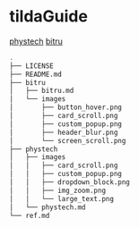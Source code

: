 # tildaGuide

[phystech](/phystech/phystech.md)
[bitru](/bitru/bitru.md)

```bash
.
├── LICENSE
├── README.md
├── bitru
│   ├── bitru.md
│   └── images
│       ├── button_hover.png
│       ├── card_scroll.png
│       ├── custom_popup.png
│       ├── header_blur.png
│       └── screen_scroll.png
├── phystech
│   ├── images
│   │   ├── card_scroll.png
│   │   ├── custom_popup.png
│   │   ├── dropdown_block.png
│   │   ├── img_zoom.png
│   │   └── large_text.png
│   └── phystech.md
└── ref.md
```
